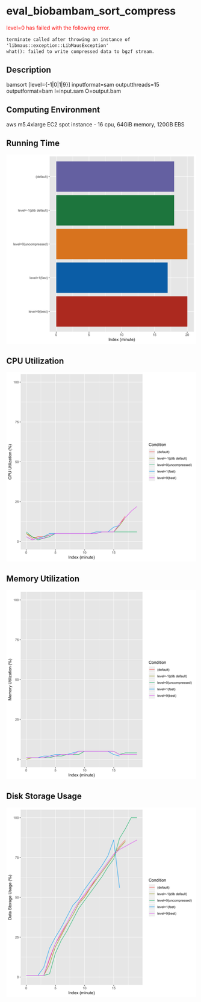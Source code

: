# eval_biobambam_sort_compress

<font color="red">level=0 has failed with the following error.</font>
```
terminate called after throwing an instance of 'libmaus::exception::LibMausException'
what(): failed to write compressed data to bgzf stream.
```

## Description
bamsort [level={-1|0|1|9}] inputformat=sam outputthreads=15 outputformat=bam I=input.sam O=output.bam

## Computing Environment
aws m5.4xlarge EC2 spot instance - 16 cpu, 64GiB memory, 120GB EBS

## Running Time
![Running Time](output/running_time.png)

## CPU Utilization
![CPU Utilization](output/cpu_utilization.png)

## Memory Utilization
![Memory Utilization](output/memory_utilization.png)

## Disk Storage Usage
![Disk Storage Usage](output/disk_storage_usage.png)
